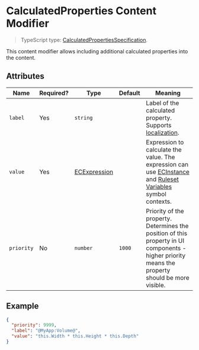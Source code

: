 # CalculatedProperties Content Modifier

> TypeScript type: [CalculatedPropertiesSpecification]($presentation-common).

This content modifier allows including additional calculated properties into the content.

## Attributes

| Name       | Required? | Type                                         | Default | Meaning                                                                                                                                                                                                                |
| ---------- | --------- | -------------------------------------------- | ------- | ---------------------------------------------------------------------------------------------------------------------------------------------------------------------------------------------------------------------- |
| `label`    | Yes       | `string`                                     |         | Label of the calculated property. Supports [localization](../Advanced/Localization.md).                                                                                                                                |
| `value`    | Yes       | [ECExpression](../Advanced/ECExpressions.md) |         | Expression to calculate the value. The expression can use [ECInstance](../Advanced/ECExpressions.md#ecinstance) and [Ruleset Variables](../Advanced/ECExpressions.md#ruleset-variables-user-settings) symbol contexts. |
| `priority` | No        | `number`                                     | `1000`  | Priority of the property. Determines the position of this property in UI components - higher priority means the property should be more visible.                                                                       |

## Example

```JSON
{
  "priority": 9999,
  "label": "@MyApp:Volume@",
  "value": "this.Width * this.Height * this.Depth"
}
```
